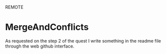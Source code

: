 REMOTE
# MergeAndConflicts
As requested on the step 2 of the quest I write something in the readme file through the web github interface.
